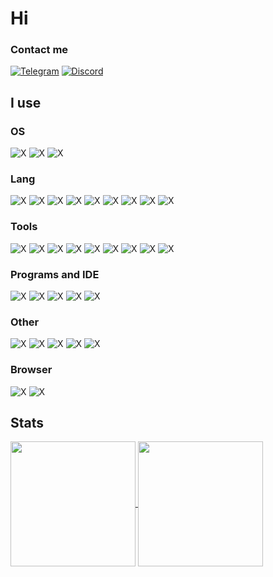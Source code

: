 # Hi

### Contact me

[![Telegram](https://img.shields.io/badge/Telegram-2CA5E0?style=for-the-badge&logo=telegram&logoColor=white)](https://t.me/kot_az)
[![Discord](https://img.shields.io/badge/Discord-7289DA?style=for-the-badge&logo=discord&logoColor=white)](https://discord.gg/FKcURWZsMW)

## I use

### OS

![X](https://img.shields.io/badge/Android-3DDC84?style=for-the-badge&logo=android&logoColor=white)
![X](https://img.shields.io/badge/manjaro-35BF5C?style=for-the-badge&logo=manjaro&logoColor=white)
![X](https://img.shields.io/badge/Windows-0078D6?style=for-the-badge&logo=windows&logoColor=white)

### Lang

![X](https://img.shields.io/badge/Python-3776AB?style=for-the-badge&logo=python&logoColor=white)
![X](https://img.shields.io/badge/HTML-239120?style=for-the-badge&logo=html5&logoColor=white)
![X](https://img.shields.io/badge/JavaScript-F7DF1E?style=for-the-badge&logo=JavaScript&logoColor=white)
![X](https://img.shields.io/badge/Node.js-43853D?style=for-the-badge&logo=node.js&logoColor=white)
![X](https://img.shields.io/badge/TypeScript-007ACC?style=for-the-badge&logo=typescript&logoColor=white)
![X](https://img.shields.io/badge/ts--node-3178C6?style=for-the-badge&logo=ts-node&logoColor=white)
![X](https://img.shields.io/badge/C%2B%2B-00599C?style=for-the-badge&logo=c%2B%2B&logoColor=white)
![X](https://img.shields.io/badge/Rust-000000?style=for-the-badge&logo=rust&logoColor=white)
![X](https://img.shields.io/badge/Shell_Script-121011?style=for-the-badge&logo=gnu-bash&logoColor=white)

### Tools

![X](https://img.shields.io/badge/Hugo-FF4088?style=for-the-badge&logo=hugo&logoColor=white)
![X](https://img.shields.io/badge/Markdown-000000?style=for-the-badge&logo=markdown&logoColor=white)
![X](https://img.shields.io/badge/React-20232A?style=for-the-badge&logo=react&logoColor=61DAFB)
![X](https://img.shields.io/badge/Bootstrap-563D7C?style=for-the-badge&logo=bootstrap&logoColor=white)
![X](https://img.shields.io/badge/jQuery-0769AD?style=for-the-badge&logo=jquery&logoColor=white)
![X](https://img.shields.io/badge/prettier-1A2C34?style=for-the-badge&logo=prettier&logoColor=F7BA3E)
![X](https://img.shields.io/badge/SQLite-07405E?style=for-the-badge&logo=sqlite&logoColor=white)
![X](https://img.shields.io/badge/Microsoft_Office-D83B01?style=for-the-badge&logo=microsoft-office&logoColor=white)
![X](https://img.shields.io/badge/json%20web%20tokens-323330?style=for-the-badge&logo=json-web-tokens&logoColor=pink)

### Programs and IDE

![X](https://img.shields.io/badge/blender-%23F5792A.svg?style=for-the-badge&logo=blender&logoColor=white)
![X](https://img.shields.io/badge/Figma-F24E1E?style=for-the-badge&logo=figma&logoColor=white)
![X](https://img.shields.io/badge/Visual_Studio_Code-0078D4?style=for-the-badge&logo=visual%20studio%20code&logoColor=white)
![X](https://img.shields.io/badge/Visual_Studio-5C2D91?style=for-the-badge&logo=visual%20studio&logoColor=white)
![X](https://img.shields.io/badge/Notion-000000?style=for-the-badge&logo=notion&logoColor=white)

### Other

![X](https://img.shields.io/badge/Arduino-00979D?style=for-the-badge&logo=Arduino&logoColor=white)
![X](https://img.shields.io/badge/GIT-E44C30?style=for-the-badge&logo=git&logoColor=white)
![X](https://img.shields.io/badge/GNU%20Bash-4EAA25?style=for-the-badge&logo=GNU%20Bash&logoColor=white)
![X](https://img.shields.io/badge/powershell-5391FE?style=for-the-badge&logo=powershell&logoColor=white)
![X](https://img.shields.io/badge/windows%20terminal-4D4D4D?style=for-the-badge&logo=windows%20terminal&logoColor=white)

### Browser

![X](https://img.shields.io/badge/Brave-FF1B2D?style=for-the-badge&logo=Brave&logoColor=white)
![X](https://img.shields.io/badge/Microsoft_Edge-0078D7?style=for-the-badge&logo=Microsoft-edge&logoColor=white)

## Stats

<a href="#">
  <img height=200 align="center" src="https://github-readme-stats.vercel.app/api?username=kotazzz&show_icons=true&bg_color=00000000" />
</a>
<a href="#">
  <img height=200 align="center" src="https://github-readme-stats.vercel.app/api/top-langs/?username=anuraghazra&layout=compact&show_icons=true&bg_color=00000000" />
</a>
